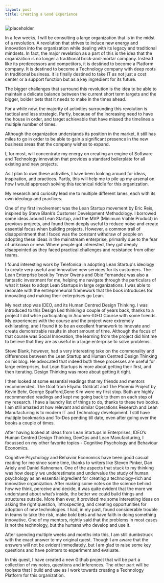 ```yaml
---
layout: post
title: Creating a Good Experience
---
```


![placeholder](https://vivekjuneja.files.wordpress.com/2015/03/revolution-large-enterprise.jpg?w=660
 "office space")


In a few weeks, I will be consulting a large organization that is in the midst of a revolution. A revolution that strives to induce new energy and innovation into the organization while dealing with its legacy and traditional mindsets. In fact, the major revelation as a part of this is the idea that the organization is no longer a traditional brick-and-mortar company. Instead like its predecessors and competitors, it is destined to become a Platform company. It is destined to become a Technology company with deep roots in traditional business. It is finally destined to take IT as not just a cost center or a support function but as a key ingredient for its future.

The bigger challenges that surround this revolution is the idea to be able to maintain a delicate balance between the current short term targets and the bigger, bolder bets that it needs to make in the times ahead.

For a while now, the majority of activities surrounding this revolution is tactical and less strategic. Partly, because of the increasing need to have the house in order, and target achievable that have missed the timelines a multiple number of times.

Although the organization understands its position in the market, it still has miles to go in order to be able to gain a significant presence in the new business areas that the company wishes to expand.

I, for most, will concentrate my energy on creating an engine of Software and Technology innovation that provides a standard boilerplate for all existing and new projects.

As I plan to own these activities, I have been looking around for ideas, inspiration, and practices. Partly, this will help me to pile up my arsenal on how I would approach solving this technical riddle for this organization.

My research and curiosity lead me to multiple different lanes, each with its own ideology and practices.

One of my first involvement was the Lean Startup movement by Eric Reis, inspired by Steve Blank’s Customer Development Methodology. I borrowed some ideas around Lean Startup, and the MVP (Minimum Viable Product) in previous projects, and found them deeply useful to reduce noise and create essential focus when building projects. However, a common trail of disappointment that I faced was the constant withdraw of people on adopting these ideas in the mainstream enterprise, primarily due to the fear of unknown or new. Where people got interested, they got deeply disappointed as they faced practical challenges and resistance from other teams.

I found interesting work by Telefonica in adopting Lean Startup's ideology to create very useful and innovative new services for its customers. The Lean Enterprise book by Trevor Owens and Obie Fernandez was also a fantastic investment for me, helping me navigate through the particulars of what it takes to adopt Lean Startups in large organizations. I was able to resonate with the entrepreneurial framework that the book introduces for innovating and making their enterprises go Lean.

My next stop was IDEO, and its Human Centred Design Thinking. I was introduced to this Design Led thinking a couple of years back, thanks to a project I did while participating in Acumen-IDEO Course with some friends. My experiences with the course and the project were extremely exhilarating, and I found it to be an excellent framework to innovate and create demonstrable results in short amount of time. Although the focus of that course was Social Innovation, the learning from the project did hint me to believe that they are as useful in a large enterprise to solve problems.

Steve Blank, however, had a very interesting take on the commonality and differences between the Lean Startup and Human Centred Design Thinking on his blog. He advocated that indeed both these processes are useful for large enterprises, but Lean Startups is more about getting their first, and then iterating. Design Thinking was more about getting it right.

I then looked at some essential readings that my friends and mentors recommended. The Goal from Eliyahu Goldratt and The Phoenix Project by Kevin Behr, George Spafford,Gene Kim were my first stop. Both are highly recommended readings and kept me going back to them on each step of my research. I have a laundry list of things to do, thanks to these two books. I am still amazed at how relevant and similar Operations Research and Lean Manufacturing is to modern IT and Technology development. I still have multiple bookmarks and To-Dos pending till date, even after going over the books a couple of times.

After having looked at ideas from Lean Startups in Enterprises, IDEO’s Human Centred Design Thinking, DevOps and Lean Manufacturing, I focussed on my other favorite topics - Cognitive Psychology and Behaviour Economics.

Cognitive Psychology and Behavior Economics have been good casual reading for me since some time, thanks to writers like Steven Pinker, Dan Ariely and Daniel Kahneman. One of the aspects that stuck to my thinking was how deeply we underestimate and undervalue the study of human psychology as an essential ingredient for creating a technology-rich and innovative organization. After making some notes on the science behind how we think, perceive and decide, it was quite evident that the more we understand about what’s inside, the better we could build things and structures outside. More than ever, it provided me some interesting ideas on asking the right question, introspecting, and creating opportunities for adoption of new technologies. I had, in my past, found considerable trouble in teams to take the risk, make bold bets and have faith in doing something innovative. One of my mentors, rightly said that the problems in most cases is not the technology, but the humans who develop and use it.

After spending multiple weeks and months into this, I am still dumbstruck with the exact answer to my original quest. Though I am aware that the answers will not be evident immediately, but I am glad to raise some key questions and have pointers to experiment and evaluate.

In this quest, I have created a new Github project that will be part a collection of my notes, questions and inferences. The other part will be toolsets that I build and use as I work towards creating a Technology Platform for this organization.

